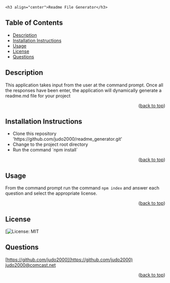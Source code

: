 <div id="top"></div>

    <h3 align="center">Readme File Generator</h3>

  ## Table of Contents
  * [Description](#description)
  * [Installation Instructions](#installation-instructions)
  * [Usage](#usage)
  * [License](#license)
  * [Questions](#questions)
  
  
  ## Description
  <p>This application takes input from the user at the command prompt.  Once all the responses have been enter, the application will dynamically generate a readme.md file for your project</p>

  <p align="right">(<a href="#top">back to top</a>)</p>

  ## Installation Instructions
  <ul><li>Clone this repository 'https://github.com/judo2000/readme_generator.git'</li><li>Change to the project root directory</li><li>Run the command `npm install`</li></ul>
  
  <p align="right">(<a href="#top">back to top</a>)</p>
  
  ## Usage

  From the command prompt run the command ```npm index``` and answer each question and select the appropriate license.

  <p align="right">(<a href="#top">back to top</a>)</p>

  ## License
  [![License: MIT](https://img.shields.io/badge/license-MIT-blue.svg)
    
  ## Questions

  [https://github.com/judo2000](https://github.com/judo2000)
  [judo2000@comcast.net](judo2000@comcast.net)

  <p align="right">(<a href="#top">back to top</a>)</p>